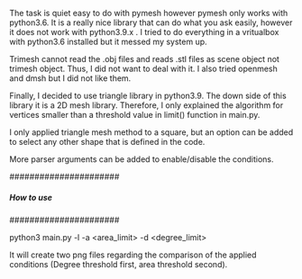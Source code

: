 The task is quiet easy to do with pymesh however pymesh only works with python3.6.
It is a really nice library that can do what you ask easily, however it does not work with python3.9.x .
I tried to do everything in a vritualbox with python3.6 installed but it messed my system up. 

Trimesh cannot read the .obj files and reads .stl files as scene object not trimesh object. Thus, I did not want to deal with it. I also tried openmesh and dmsh but I did not like them.

Finally, I decided to use triangle library in python3.9. The down side of this library it is a 2D mesh library. Therefore, I only explained the algorithm for vertices smaller than a threshold value in limit() function in main.py.

I only applied triangle mesh method to a square, but an option can be added to select any other shape that is defined in the code. 

More parser arguments can be added to enable/disable the conditions. 

######################
##### How to use #####
######################

python3 main.py -l <length> -a <area_limit> -d <degree_limit>

It will create two png files regarding the comparison of the applied conditions (Degree threshold first, area threshold second).

